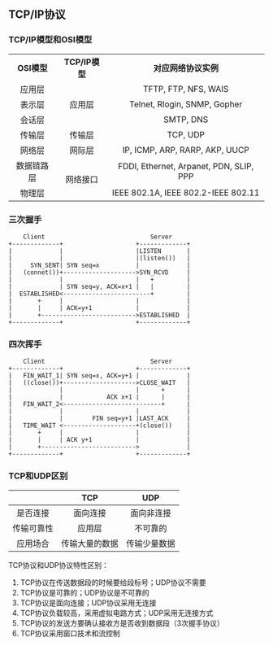 ## TCP/IP协议

### TCP/IP模型和OSI模型

<table>
<tr>
  <td align="center"><b>OSI模型</b></td>
  <td align="center"><b>TCP/IP模型</b></td>
  <td align="center"><b>对应网络协议实例</b></td>
</tr>
<tr>
  <td align="center">应用层</td>
  <td align="center" rowspan="3">应用层</td>
  <td align="center">TFTP, FTP, NFS, WAIS</td>
</tr>
<tr>
  <td align="center">表示层</td>
  <td align="center">Telnet, Rlogin, SNMP, Gopher</td>
</tr>
<tr>
  <td align="center">会话层</td>
  <td align="center">SMTP, DNS</td>
</tr>
<tr>
  <td align="center">传输层</td>
  <td align="center">传输层</td>
  <td align="center">TCP, UDP</td>
</tr>
<tr>
  <td align="center">网络层</td>
  <td align="center">网际层</td>
  <td align="center">IP, ICMP, ARP, RARP, AKP, UUCP</td>
</tr>
<tr>
  <td align="center">数据链路层</td>
  <td align="center" rowspan="2">网络接口</td>
  <td align="center">FDDI, Ethernet, Arpanet, PDN, SLIP, PPP</td>
</tr>
<tr>
  <td align="center">物理层</td>
  <td align="center">IEEE 802.1A, IEEE 802.2-IEEE 802.11</td>
</tr>
</table>

### 三次握手

```
    Client                             Server
+-------------+                    +-------------+
|             |                    |LISTEN       |
|             |                    |(listen())   |
|     SYN_SENT| SYN seq=x          |             |
|   (connet())+-------------------->SYN_RCVD     |
|             |                    |   +         |
|             | SYN seq=y, ACK=x+1 |   |         |
|  ESTABLISHED<------------------------+         |
|       +     |                    |             |
|       |     | ACK=y+1            |             |
|       +-------------------------->ESTABLISHED  |
+-------------+                    +-------------+
```

### 四次挥手

```
    Client                             Server
+-------------+                    +-------------+
|   FIN_WAIT_1| SYN seq=x, ACK=y+1 |             |
|   ((close())+-------------------->CLOSE_WAIT   |
|             |                    |      +      |
|             |            ACK x+1 |      |      |
|   FIN_WAIT_2<---------------------------+      |
|             |                    |             |
|             |        FIN seq=y+1 |LAST_ACK     |
|   TIME_WAIT <--------------------+(close())    |
|       +     |                    |             |
|       |     | ACK y+1            |             |
|       +-------------------------->             |
+-------------+                    +-------------+
```

### TCP和UDP区别

|  | TCP | UDP |
| :---: | :---: | :---: |
| 是否连接 | 面向连接 | 面向非连接 |
| 传输可靠性 | 应用层 | 不可靠的 |
| 应用场合 | 传输大量的数据 | 传输少量数据 |

TCP协议和UDP协议特性区别：

1. TCP协议在传送数据段的时候要给段标号；UDP协议不需要
2. TCP协议是可靠的；UDP协议是不可靠的
3. TCP协议是面向连接；UDP协议采用无连接
4. TCP协议负载较高，采用虚拟电路方式；UDP采用无连接方式
5. TCP协议的发送方要确认接收方是否收到数据段（3次握手协议）
6. TCP协议采用窗口技术和流控制

